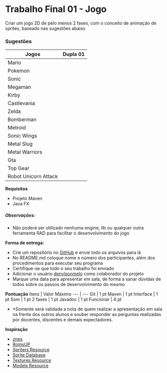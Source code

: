# Trabalho Final 01 - Jogo
Criar um jogo 2D de pelo menos 2 fases, com o conceito de animação de sprites, baseado nas sugestões abaixo

### Sugestões
Jogos                   |   Dupla 01            
---                     |   ---                 
Mario                   |   
Pokemon                 |        
Sonic                   |     
Megaman                 |        
Kirby                   |   
Castlevania             |     
Zelda                   |   
Bomberman               |        
Metroid                 |   
Sonic Wings             |     
Metal Slug              |         
Metal Warriors          |     
Gta                     |     
Top Gear                |   
Robot Unicorn Attack    |

**Requisitos**
* Projeto Maven
* Java FX

##### Observações:
- Não poderá ser utilizado nenhuma engine, lib ou qualquer outra ferramenta RAD para facilitar o desenvolvimento do jogo


**Forma de entrega:**
* Crie um repositório no [GitHub] e envie todo os arquivos para lá
* No README.md coloque nome e número dos participantes, além dos procedimentos para executar seu programa
* Certifique-se que todo o seu trabalho foi enviado
* Adicionar o usuário [denylsonmelo] como colaborador do projeto
* Marque uma data para apresentar em sala, de forma a sanar dúvidas de todos sobre os passos de desenvolvimento do mesmo

**Pontuação**
Itens       |   Valor Máximo
---         |   ---
Git         |   1 pt
Maven       |   1 pt
Interface   |   1 pt
Som         |   1 pt
2 fases     |   1 pt
Javadoc     |   1 pt
Funcionar   |   4 pt

* *Somente será validada a nota de quem realizar a apresentação em sala na frente dos outros alunos e souber responder as perguntas realizadas por docentes, discentes e demais expectadores.


**Inspiração**
* [znes]
* [RomsUP]
* [Spriters Resource]
* [Sprite Database]
* [Textures Resource]
* [Models Resource]

[GitHub]: https://github.com/
[denylsonmelo]: https://github.com/denylsonmelo/

[znes]: http://www.zsnes.com/
[RomsUP]: http://www.romsup.com/
[Spriters Resource]: https://www.spriters-resource.com/
[Sprite Database]: http://spritedatabase.net/
[Textures Resource]: https://www.textures-resource.com/
[Models Resource]: https://www.models-resource.com/